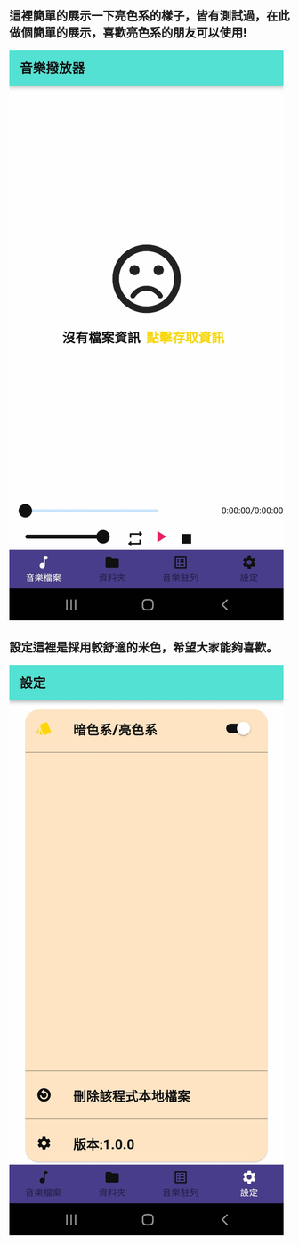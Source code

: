 ## 這裡簡單的展示一下亮色系的樣子，皆有測試過，在此做個簡單的展示，喜歡亮色系的朋友可以使用!

![read](./picture/1.jpg)

## 設定這裡是採用較舒適的米色，希望大家能夠喜歡。

![read](./picture/4.jpg)